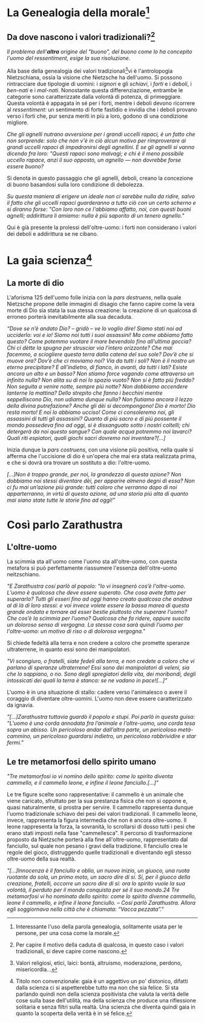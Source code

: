 # La Genealogia della morale[^5]

## Da dove nascono i valori tradizionali?[^6]

*Il problema dell'**altra** origine del "buono", del buono come lo ha concepito l'uomo del ressentiment, esige la sua risoluzione.*

Alla base della genealogia dei valori tradizionali[^7]vi è l'antrolopogia Nietzschiana, ossia la visione che Nietzsche ha dell'uomo. Si possono rintracciare due tipologie di uomini: i *signori* e gli *schiavi*, i *forti* e i *deboli*, i *ben-nati* e i *mal-nati*. Nonostante questa differenziazione, entrambe le categorie sono caratterizzate dalla volontà di potenza, di primeggiare. Questa volontà è appagata in sé per i forti, mentre i deboli devono ricorrere al *ressentiment:* un sentimento di forte fastidio e invidia che i deboli provano verso i forti che, pur senza meriti in più a loro, godono di una condizione migliore.

*Che gli agnelli nutrano avversione per i grandi uccelli rapaci, è un fatto che non sorprende: solo che non v'è in ciò alcun motivo per rimproverare ai grandi uccelli rapaci di impadronirsi degli agnellini. E se gli agnelli si vanno dicendo fra loro: "Questi rapaci sono malvagi; e chi è il meno possibile uccello rapace, anzi il suo opposto, un agnello — non dovrebbe forse essere buono?*

Si denota in questo passaggio che gli agnelli, deboli, creano la concezione di buono basandosi sulla loro condizione di debolezza.

*Su questa maniera di erigere un ideale non ci sarebbe nulla da ridire, salvo il fatto che gli uccelli rapaci guarderanno a tutto ciò con un certo scherno e si diranno forse: "Con loro non ce l'abbiamo affatto, noi, con questi buoni agnelli; addirittura li amiamo: nulla è più saporito di un tenero agnello."*

Qui è già presente la prolessi dell'oltre-uomo: i forti non considerano i valori dei deboli e addirittura se ne cibano.

# La gaia scienza[^8]

## La morte di dio

L'aforisma 125 dell'uomo folle inizia con la *pars destruens*, nella quale Nietzsche propone delle immagini di disagio che fanno capire come la vera morte di Dio sia stata la sua stessa creazione: la creazione di un qualcosa di erroneo porterà inevitabilmente alla sua decaduta.

*“Dove se n’è andato Dio? – gridò – ve lo voglio dire! Siamo stati noi ad ucciderlo: voi e io! Siamo noi tutti i suoi assassini! Ma come abbiamo fatto questo? Come potemmo vuotare il mare bevendolo fino all’ultima goccia? Chi ci dètte la spugna per strusciar via l’intero orizzonte? Che mai facemmo, a sciogliere questa terra dalla catena del suo sole? Dov’è che si muove ora? Dov’è che ci moviamo noi? Via da tutti i soli? Non è il nostro un eterno precipitare? E all’indietro, di fianco, in avanti, da tutti i lati? Esiste ancora un alto e un basso? Non stiamo force vagando come attraverso un infinito nulla? Non alita su di noi lo spazio vuoto? Non si è fatto piú freddo? Non seguita a venire notte, sempre piú notte? Non dobbiamo accendere lanterne la mattina? Dello strepito che fanno i becchini mentre seppelliscono Dio, non udiamo dunque nulla? Non fiutiamo ancora il lezzo della divina putrefazione? Anche gli dèi si decompongono! Dio è morto! Dio resta morto! E noi lo abbiamo ucciso! Come ci consoleremo noi, gli assassini di tutti gli assassini? Quanto di piú sacro e di piú possente il mondo possedeva fino ad oggi, si è dissanguato sotto i nostri coltelli; chi detergerà da noi questo sangue? Con quale acqua potremmo noi lavarci? Quali riti espiatori, quali giochi sacri dovremo noi inventare?[…]*

Inizia dunque la *pars costruens*, con una visione più positiva, nella quale si afferma che l'uccisione di dio è un'opera che mai era stata realizzata prima, e che si dovrà ora trovare un sostituto a dio: l'oltre-uomo.

 *[…]Non è troppo grande, per noi, la grandezza di questa azione? Non dobbiamo noi stessi diventare dèi, per apparire almeno degni di essa? Non ci fu mai un’azione piú grande: tutti coloro che verranno dopo di noi apparterranno, in virtú di questa azione, ad una storia piú alta di quanto mai siano state tutte le storie fino ad oggi!”*

# Così parlo Zarathustra

## L'oltre-uomo

La scimmia sta all'uomo come l'uomo sta all'oltre-uomo, con questa metafora si può perfettamente riassumere l'essenza dell'oltre-uomo neitzschiano.

*"E Zarathustra cosí parlò al popolo: “Io vi insegnerò cos’è l'oltre-uomo. L’uomo è qualcosa che deve essere superato. Che cosa avete fatto per superarlo? Tutti gli esseri fino ad oggi hanno creato qualcosa che andava al di là di loro stessi: e voi invece volete essere la bassa marea di questa grande ondata e tornare ad esser bestie piuttosto che superare l’uomo? Che cos’è la scimmia per l’uomo? Qualcosa che fa ridere, oppure suscita un doloroso senso di vergogna. La stessa cosa sarà quindi l’uomo per l'oltre-uomo: un motivo di riso o di dolorosa vergogna."*

Si chiede fedeltà alla terra e non credere a coloro che promette speranze ultraterrene, in quanto essi sono dei manipolatori.

*"Vi scongiuro, o fratelli, siate fedeli alla terra, e non credete a coloro che vi parlano di speranze ultraterrene! Essi sono dei manipolatori di veleni, sia che lo sappiano, o no. Sono degli spregiatori della vita, dei moribondi, degli intossicati dei quali la terra è stanca: se ne vadano in pace![…]"*

L'uomo è in una situazione di stallo: cadere verso l'animalesco o avere il coraggio di diventare oltre-uomini. L'uomo non deve essere caratterizzato da ignavia.  

*"[…]Zarathustra tuttavia guardò il popolo e stupí. Poi parlò in questa guisa: “L’uomo è una corda annodata fra l’animale e l'oltre-uomo, una corda tesa sopra un abisso. Un pericoloso andar dall’altra parte, un pericoloso metà-cammino, un pericoloso guardarsi indietro, un pericoloso rabbrividire e star fermi."*

## Le tre metamorfosi dello spirito umano

*"Tre metamorfosi io vi nomino dello spirito: come lo spirito diventa cammello, e il cammello leone, e infine il leone fanciullo.[…]"*

Le tre figure scelte sono rappresentative: il cammello è un animale che viene caricato, sfruttato per la sua prestanza fisica che non si oppone e, quasi naturalmente, si prostra per servire. Il cammello rappresenta dunque l'uomo tradizionale schiavo dei pesi dei valori tradizionali. Il cammello leone, invece, rappresenta la figura intermedia che non è ancora oltre-uomo. Il leone rappresenta la forza, la sovranità, lo scrollarsi di dosso tutti i pesi che erano stati imposti nella fase "cammellesca". Il percorso di trasformazione proposto da Nietzsche porterà alla fine all'oltre-uomo, rappresentato dal fanciullo, sul quale non pesano i gravi della tradizione. Il fanciullo crea le regole del gioco, distruggendo quelle tradizionali e diventando egli stesso oltre-uomo della sua realtà.

*"[…]Innocenza è il fanciullo e oblio, un nuovo inizio, un giuoco, una ruota ruotante da sola, un primo moto, un sacro dire di sí. Sí, per il giuoco della creazione, fratelli, occorre un sacro dire di sí: ora lo spirito vuole la sua volontà, il perduto per il mondo conquista per sé il suo mondo.24 Tre metamorfosi vi ho nominato dello spirito: come lo spirito divenne cammello, leone il cammello, e infine il leone fanciullo. – Cosí parlò Zarathustra. Allora egli soggiornava nella città che è chiamata: “Vacca pezzata”."*

[^1]:Attraverso la comprensione del testo, si comprende il contesto e attraverso la comprensione del contesto si può comprendere meglio il testo: è un circolo virtuoso.
[^2]:Le considerazioni di Nietzsche sono considerate inattuali in quanto sono anticonformiste ed incomprensibili dai suoi contemporanei: Nietzsche era troppo avanti per il suo tempo.
[^3]:Una _**vox media**_ è una locuzione che non possiede autonomamente un valore positivo o negativo. Esso viene attribuito quindi dall'aggettivo o dal contesto in cui viene usata.
[^4]:Si veda La Danza di Matisse. [[Le prime avanguardie storiche]]
[^5]: Interessante l'uso della parola genealogia, solitamente usata per le persone, per una cosa come la morale.
[^6]: Per capire il motivo della caduta di qualcosa, in questo caso i valori tradizionali, si deve capire come nascono.
[^7]: Valori religiosi, etici, laici: bontà, altruismo, moderazione, perdono, misericordia…
[^8]: Titolo non convenzionale: gaia è un aggettivo un po' distonico, difatti dalla scienza ci si aspetterebbe tutto ma non che sia felice. Si sta parlando quindi non della scienza positivista che valuta la verità delle cose sulla base dell'utilità, ma della scienza che produce una riflessione solitaria e senza filtri sulla realtà. Una scienza che diventa quindi gaia in quanto la scoperta della verità è in sé felice. 